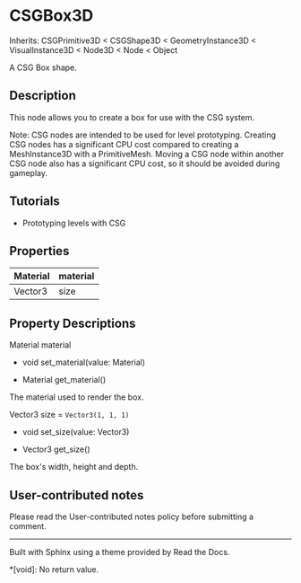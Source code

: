 # CSGBox3D

Inherits: CSGPrimitive3D < CSGShape3D < GeometryInstance3D < VisualInstance3D
< Node3D < Node < Object

A CSG Box shape.

## Description

This node allows you to create a box for use with the CSG system.

Note: CSG nodes are intended to be used for level prototyping. Creating CSG
nodes has a significant CPU cost compared to creating a MeshInstance3D with a
PrimitiveMesh. Moving a CSG node within another CSG node also has a
significant CPU cost, so it should be avoided during gameplay.

## Tutorials

  * Prototyping levels with CSG

## Properties

Material | material  
---|---  
Vector3 | size | `Vector3(1, 1, 1)`  
  
## Property Descriptions

Material material

  * void set_material(value: Material)

  * Material get_material()

The material used to render the box.

Vector3 size = `Vector3(1, 1, 1)`

  * void set_size(value: Vector3)

  * Vector3 get_size()

The box's width, height and depth.

## User-contributed notes

Please read the User-contributed notes policy before submitting a comment.

* * *

Built with Sphinx using a theme provided by Read the Docs.

  *[void]: No return value.

